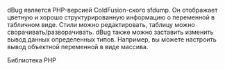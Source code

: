 dBug является PHP-версией ColdFusion-ского sfdump. Он отображает цветную и хорошо структурированную информацию о переменной в табличном виде. Стили можно редактировать, таблицу можно сворачивать/разворачивать. dBug также можно заставить изменить вывод данных определенных типов. Например, вы можете настроить вывод объектной переменной в виде массива.

Библиотека PHP